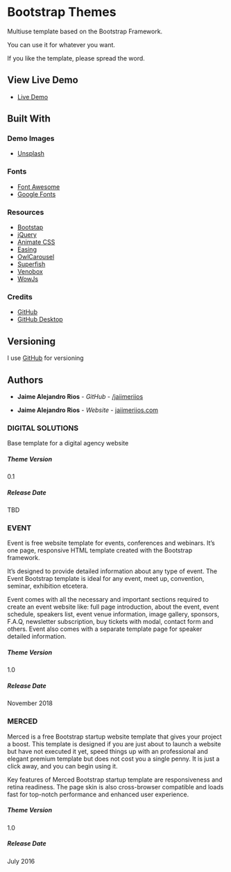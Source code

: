 # Bootstrap Themes

Multiuse template based on the Bootstrap Framework.

You can use it for whatever you want.

If you like the template, please spread the word.


## View Live Demo

* [Live Demo](https://jaiimeriios.github.io/themes/)

## Built With

### Demo Images

* [Unsplash](https://unsplash.com)

### Fonts

* [Font Awesome](https://fontawesome.com)
* [Google Fonts](http://www.google.com/fonts)

### Resources

* [Bootstap](https://getbootstrap.com)
* [jQuery](https://jquery.com)
* [Animate CSS](http://daneden.github.io/animate.css/)
* [Easing](https://jqueryui.com/easing/)
* [OwlCarousel](https://owlcarousel2.github.io/OwlCarousel2/)
* [Superfish](https://superfish.joelbirch.co/)
* [Venobox](http://veno.es/venobox/)
* [WowJs](https://wowjs.uk)

### Credits

* [GitHub](https://github.com/)
* [GitHub Desktop](https://desktop.github.com/)


## Versioning

I use [GitHub](https://github.com/jaiimeriios/themes) for versioning

## Authors

* **Jaime Alejandro Rios** - *GitHub* - [/jaiimeriios](https://github.com/jaiimeriios)

* **Jaime Alejandro Rios** - *Website* - [jaiimeriios.com](http://jaiimeriios.com)



### DIGITAL SOLUTIONS

Base template for a digital agency website

##### Theme Version

0.1

##### Release Date

TBD


### EVENT

Event is free website template for events, conferences and webinars. It’s one page, responsive HTML template created with the Bootstrap framework.

It’s designed to provide detailed information about any type of event. The Event Bootstrap template is ideal for any event, meet up, convention, seminar, exhibition etcetera.

Event comes with all the necessary and important sections required to create an event website like: full page introduction, about the event, event schedule, speakers list, event venue information, image gallery, sponsors, F.A.Q, newsletter subscription, buy tickets with modal, contact form and others. Event also comes with a separate template page for speaker detailed information.

##### Theme Version

1.0

##### Release Date

November 2018

### MERCED

Merced is a free Bootstrap startup website template that gives your project a boost. This template is designed if you are just about to launch a website but have not executed it yet, speed things up with an professional and elegant premium template but does not cost you a single penny. It is just a click away, and you can begin using it.

Key features of Merced Bootstrap startup template are responsiveness and retina readiness. The page skin is also cross-browser compatible and loads fast for top-notch performance and enhanced user experience.

##### Theme Version

1.0

##### Release Date

July 2016

